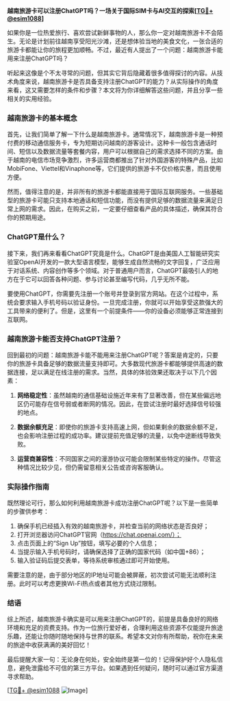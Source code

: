 **越南旅游卡可以注册ChatGPT吗？一场关于国际SIM卡与AI交互的探索[[TG💪+ @esim1088](https://t.me/s/esim1088)]**

如果你是一位热爱旅行、喜欢尝试新鲜事物的人，那么你一定对越南旅游卡不会陌生。无论是计划前往越南享受阳光沙滩，还是想体验当地的美食文化，一张合适的旅游卡都能让你的旅程更加顺畅。不过，最近有人提出了一个问题：越南旅游卡能用来注册ChatGPT吗？

听起来这像是个不太寻常的问题，但其实它背后隐藏着很多值得探讨的内容。从技术角度来说，越南旅游卡是否具备支持注册ChatGPT的能力？从实际操作的角度来看，这又需要怎样的条件和步骤？本文将为你详细解答这些问题，并且分享一些相关的实用经验。

### 越南旅游卡的基本概念

首先，让我们简单了解一下什么是越南旅游卡。通常情况下，越南旅游卡是一种预付费的移动通信服务卡，专为短期访问越南的游客设计。这种卡一般包含通话时间、短信以及数据流量等套餐内容，用户可以根据自己的需求选择不同的方案。由于越南的电信市场竞争激烈，许多运营商都推出了针对外国游客的特殊产品，比如MobiFone、Viettel和Vinaphone等，它们提供的旅游卡不仅价格实惠，而且使用方便。

然而，值得注意的是，并非所有的旅游卡都能直接用于国际互联网服务。一些基础型的旅游卡可能只支持本地通话和短信功能，而没有提供足够的数据流量来满足日常上网的需求。因此，在购买之前，一定要仔细查看产品的具体描述，确保其符合你的预期用途。

### ChatGPT是什么？

接下来，我们再来看看ChatGPT究竟是什么。ChatGPT是由美国人工智能研究实验室OpenAI开发的一款大型语言模型，能够生成自然流畅的文字回复，广泛应用于对话系统、内容创作等多个领域。对于普通用户而言，ChatGPT最吸引人的地方在于它可以回答各种问题、参与讨论甚至编写代码，几乎无所不能。

要使用ChatGPT，你需要先注册一个账号并登录到官方网站。在这个过程中，系统会要求输入手机号码以验证身份。一旦完成注册，你就可以开始享受这款强大的工具带来的便利了。但是，这里有一个前提条件——你的设备必须能够正常连接到互联网。

### 越南旅游卡能否支持ChatGPT注册？

回到最初的问题：越南旅游卡能不能用来注册ChatGPT呢？答案是肯定的，只要你的旅游卡具备足够的数据流量支持即可。大多数现代旅游卡都能够提供高速的数据连接，足以满足在线注册的需求。当然，具体的体验效果还取决于以下几个因素：

1. **网络稳定性**：虽然越南的通信基础设施近年来有了显著改善，但在某些偏远地区仍可能存在信号弱或者断网的情况。因此，在尝试注册时最好选择信号较强的地点。
   
2. **数据余额充足**：即使你的旅游卡支持高速上网，但如果剩余的数据余额不足，也会影响注册过程的成功率。建议提前充值足够的流量，以免中途断线导致失败。

3. **运营商兼容性**：不同国家之间的漫游协议可能会限制某些特定的操作。尽管这种情况比较少见，但仍需留意相关公告或咨询客服确认。

### 实际操作指南

既然理论可行，那么如何利用越南旅游卡成功注册ChatGPT呢？以下是一些简单的步骤供参考：

1. 确保手机已经插入有效的越南旅游卡，并检查当前的网络状态是否良好；
2. 打开浏览器访问ChatGPT官网（https://chat.openai.com/）；
3. 点击页面上的“Sign Up”按钮，填写必要的个人信息；
4. 当提示输入手机号码时，请确保选择了正确的国家代码（如中国+86）；
5. 输入验证码后提交表单，等待系统审核通过即可开始使用。

需要注意的是，由于部分地区的IP地址可能会被屏蔽，初次尝试可能无法顺利注册。此时可以考虑更换Wi-Fi热点或者其他方式绕过限制。

### 结语

综上所述，越南旅游卡确实是可以用来注册ChatGPT的，前提是具备良好的网络环境和充足的资费支持。作为一位旅行爱好者，合理利用这些资源不仅能提升旅途乐趣，还能让你随时随地保持与世界的联系。希望本文对你有所帮助，祝你在未来的旅途中收获满满的美好回忆！

最后提醒大家一句：无论身在何处，安全始终是第一位的！记得保护好个人隐私信息，避免泄露给不可信的第三方平台。如果遇到任何疑问，随时可以通过官方渠道寻求帮助。

[[TG💪+ @esim1088](https://t.me/s/esim1088) ![Image](https://i.postimg.cc/4NQfJmqS/Snipaste-2025-05-13-00-14-12.png)]